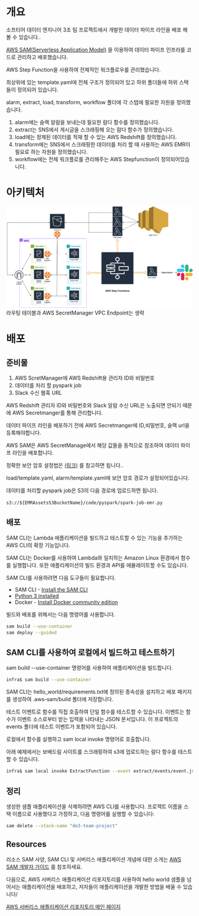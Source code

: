 # 개요

소프티어 데이터 엔지니어 3조 팀 프로젝트에서 개발한 데이터 파이프 라인을 배포 해 볼 수 있습니다..

[AWS SAM(Serverless Application Model)](https://aws.amazon.com/ko/serverless/sam/)
을 이용하여 데이터 파이프 인프라를 코드로 관리하고 배포했습니다.

AWS Step Function을 사용하여 전체적인 워크플로우를 관리했습니다.

최상위에 있는 template.yaml에 전체 구조가 정의되어 있고 하위 폴더들에 하위 스택들이 정의되어 있습니다.

alarm, extract, load, transform, workflow 폴더에 각 스텝에 필요한
자원을 정의했습니다.

1. alarm에는 슬랙 알람을 보내는데 필요한 람다 함수를 정의했습니다.
2. extract는 SNS에서 게시글을 스크래핑해 오는 람다 함수가 정의했습니다.
3. load에는 정제된 데이터를 적재 할 수 있는 AWS Redshift를 정의했습니다.
4. transform에는 SNS에서 스크래핑한 데이터를 처리 할 때 사용하는 AWS EMR이
   필요로 하는 자원을 정의했습니다.
5. workflow에는 전체 워크플로를 관리해주는 AWS Stepfunction이 정의되어있습니다.

# 아키텍처

![cloudformation.drawio.png](cloudformation.drawio.png)
라우팅 테이블과 AWS SecretManager VPC Endpoint는 생략

# 배포

## 준비물

1. AWS ScretManager에 AWS Redshift용 관리자 ID와 비밀번호
2. 데이터를 처리 할 pyspark job
3. Slack 수신 웹훅 URL

AWS Redshift 관리자 ID와 비밀번호와 Slack 알람 수신 URL은 노출되면 안되기
때문에 AWS Secretmanger를 통해 관리합니다.

데이터 파이프 라인을 배포하기 전에 AWS Secretmanger에 ID,비밀번호, 슬랙 url을
등록해야합니다.

AWS SAM은 AWS SecretManage에서 해당 값들을 동적으로 참조하여 데이터 파이프 라인을 배포합니다.

정확한 보안 암호 설정법은 [(링크)](https://docs.aws.amazon.com/AWSCloudFormation/latest/UserGuide/dynamic-references.html)
를 참고하면 됩니다..

load/template.yaml, alarm/template.yaml에 보안 암호 경로가 설정되어있습니다.

데이터를 처리할 pyspark job은 S3의 다음 경로에 업로드하면 됩니다.

`s3://${EMRAssetsS3BucketName}/code/pyspark/spark-job-emr.py`

## 배포

SAM CLI는 Lambda 애플리케이션을 빌드하고 테스트할 수 있는 기능을 추가하는 AWS CLI의 확장 기능입니다.

SAM CLI는 Docker를 사용하여 Lambda와 일치하는 Amazon Linux 환경에서 함수를 실행합니다.
또한 애플리케이션의 빌드 환경과 API를 에뮬레이트할 수도 있습니다.

SAM CLI를 사용하려면 다음 도구들이 필요합니다.

* SAM
  CLI - [Install the SAM CLI](https://docs.aws.amazon.com/serverless-application-model/latest/developerguide/serverless-sam-cli-install.html)
* [Python 3 installed](https://www.python.org/downloads/)
* Docker - [Install Docker community edition](https://hub.docker.com/search/?type=edition&offering=community)

빌드와 배포를 위해서는 다음 명령어를 사용합니다.

```bash
sam build --use-container
sam deploy --guided
```

## SAM CLI를 사용하여 로컬에서 빌드하고 테스트하기

sam build --use-container 명령어를 사용하여 애플리케이션을 빌드합니다.

```bash
infra$ sam build --use-container
```

SAM CLI는 hello_world/requirements.txt에 정의된 종속성을 설치하고 배포 패키지를 생성하여 .aws-sam/build 폴더에 저장합니다.

테스트 이벤트로 함수를 직접 호출하여 단일 함수를 테스트할 수 있습니다. 이벤트는 함수가 이벤트 소스로부터 받는 입력을 나타내는 JSON 문서입니다. 이 프로젝트의 events 폴더에 테스트 이벤트가 포함되어
있습니다.

로컬에서 함수를 실행하고 sam local invoke 명령어로 호출합니다.

아래 예제에서는 보배드림 사이트를 스크래핑하여 s3에 업로드하는 람다 함수를 테스트 할 수 있습니다.

```bash
infra$ sam local invoke ExtractFunction --event extract/events/event.json
```

## 정리

생성한 샘플 애플리케이션을 삭제하려면 AWS CLI를 사용합니다. 프로젝트 이름을 스택 이름으로 사용했다고 가정하고, 다음 명령어를 실행할 수 있습니다:

```bash
sam delete --stack-name "de3-team-project"
```

## Resources

리소스
SAM 사양, SAM CLI 및 서버리스 애플리케이션 개념에 대한 소개는
[AWS SAM 개발자 가이드](https://docs.aws.amazon.com/serverless-application-model/latest/developerguide/what-is-sam.html)
를 참조하세요.

다음으로, AWS 서버리스 애플리케이션 리포지토리를 사용하여 hello world 샘플을 넘어서는 애플리케이션을 배포하고, 저자들이 애플리케이션을 개발한 방법을 배울 수 있습니다/

[AWS 서버리스 애플리케이션 리포지토리 메인 페이지](https://aws.amazon.com/serverless/serverlessrepo/)
